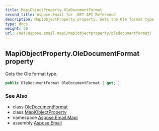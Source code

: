 ```yaml
---
title: MapiObjectProperty.OleDocumentFormat
second_title: Aspose.Email for .NET API Reference
description: MapiObjectProperty property. Gets the Ole format type
type: docs
weight: 30
url: /net/aspose.email.mapi/mapiobjectproperty/oledocumentformat/
---
```

## MapiObjectProperty.OleDocumentFormat property

Gets the Ole format type.

```csharp
public OleDocumentFormat OleDocumentFormat { get; }
```

### See Also

* class [OleDocumentFormat](../../oledocumentformat/)
* class [MapiObjectProperty](../)
* namespace [Aspose.Email.Mapi](../../mapiobjectproperty/)
* assembly [Aspose.Email](../../../)


